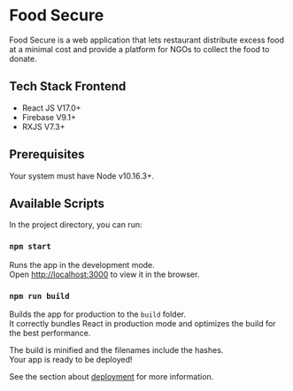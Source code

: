 # Food Secure
Food Secure is a web application that lets restaurant distribute excess food at a minimal cost and provide a platform for NGOs to collect the food to donate.

## Tech Stack Frontend
* React JS V17.0+
* Firebase V9.1+
* RXJS V7.3+

## Prerequisites
Your system must have Node v10.16.3+.


## Available Scripts

In the project directory, you can run:

### `npm start`

Runs the app in the development mode.\
Open [http://localhost:3000](http://localhost:3000) to view it in the browser.


### `npm run build`

Builds the app for production to the `build` folder.\
It correctly bundles React in production mode and optimizes the build for the best performance.

The build is minified and the filenames include the hashes.\
Your app is ready to be deployed!

See the section about [deployment](https://facebook.github.io/create-react-app/docs/deployment) for more information.
